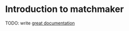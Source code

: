 # Introduction to matchmaker

TODO: write [great documentation](http://jacobian.org/writing/what-to-write/)
